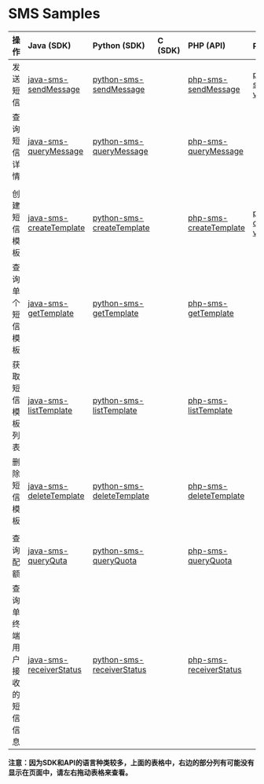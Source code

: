 # SMS Samples

| 操作 | Java (SDK) | Python (SDK) | C (SDK) | PHP (API) | PHP（API v2） | Java (SDK v2) | Python (SDK v2) |
| :-- | :-- | :-- | :-- | :-- | :-- | :-- | :-- |
| 发送短信 | [java-sms-sendMessage](./java-sms-sendMessage) | [python-sms-sendMessage](./python-sms-sendMessage) || [php-sms-sendMessage](./php-sms-sendMessage) | [php-sms-sendMessage-v2](./php-sms-sendMessage-v2) | [java-sms-sendMessage-v2](./java-sms-sendMessage-v2) | [python-sms-sendMessage-v2](./python-sms-sendMessage-v2) |
| 查询短信详情 | [java-sms-queryMessage](./java-sms-queryMessage) | [python-sms-queryMessage](./python-sms-queryMessage) || [php-sms-queryMessage](./php-sms-queryMessage) ||
|||||||||
| 创建短信模板 | [java-sms-createTemplate](./java-sms-createTemplate) | [python-sms-createTemplate](./python-sms-createTemplate) || [php-sms-createTemplate](./php-sms-createTemplate) | [php-sms-createTemplate-v2](./php-sms-createTemplate-v2) | [java-sms-createTemplate-v2](./java-sms-createTemplate-v2) | [python-sms-createTemplate-v2](./python-sms-createTemplate-v2) |
| 查询单个短信模板 | [java-sms-getTemplate](./java-sms-getTemplate) | [python-sms-getTemplate](./python-sms-getTemplate) || [php-sms-getTemplate](./php-sms-getTemplate) ||
| 获取短信模板列表 | [java-sms-listTemplate](./java-sms-listTemplate) | [python-sms-listTemplate](./python-sms-listTemplate) || [php-sms-listTemplate](./php-sms-listTemplate) ||
| 删除短信模板 | [java-sms-deleteTemplate](./java-sms-deleteTemplate) | [python-sms-deleteTemplate](./python-sms-deleteTemplate) || [php-sms-deleteTemplate](./php-sms-deleteTemplate) ||
|||||||||
| 查询配额 | [java-sms-queryQuta](./java-sms-queryQuota) | [python-sms-queryQuota](./python-sms-queryQuota) || [php-sms-queryQuota](./php-sms-queryQuota) ||
| 查询单终端用户接收的短信信息 | [java-sms-receiverStatus](./java-sms-receiverStatus) | [python-sms-receiverStatus](./python-sms-receiverStatus) || [php-sms-receiverStatus](./php-sms-receiverStatus) ||

**注意：因为SDK和API的语言种类较多，上面的表格中，右边的部分列有可能没有显示在页面中，请左右拖动表格来查看。**